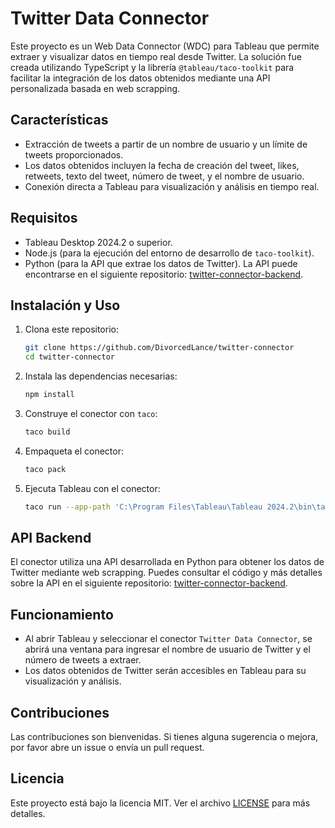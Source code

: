 # Twitter Data Connector

Este proyecto es un Web Data Connector (WDC) para Tableau que permite extraer y visualizar datos en tiempo real desde Twitter. La solución fue creada utilizando TypeScript y la librería `@tableau/taco-toolkit` para facilitar la integración de los datos obtenidos mediante una API personalizada basada en web scrapping. 

## Características

- Extracción de tweets a partir de un nombre de usuario y un límite de tweets proporcionados.
- Los datos obtenidos incluyen la fecha de creación del tweet, likes, retweets, texto del tweet, número de tweet, y el nombre de usuario.
- Conexión directa a Tableau para visualización y análisis en tiempo real.

## Requisitos

- Tableau Desktop 2024.2 o superior.
- Node.js (para la ejecución del entorno de desarrollo de `taco-toolkit`).
- Python (para la API que extrae los datos de Twitter). La API puede encontrarse en el siguiente repositorio: [twitter-connector-backend](https://github.com/DivorcedLance/twitter-connector-backend).

## Instalación y Uso

1. Clona este repositorio:

   ```bash
   git clone https://github.com/DivorcedLance/twitter-connector
   cd twitter-connector
   ```

2. Instala las dependencias necesarias:

   ```bash
   npm install
   ```

3. Construye el conector con `taco`:

   ```bash
   taco build
   ```

4. Empaqueta el conector:

   ```bash
   taco pack
   ```

5. Ejecuta Tableau con el conector:

   ```bash
   taco run --app-path 'C:\Program Files\Tableau\Tableau 2024.2\bin\tableau.exe'
   ```

## API Backend

El conector utiliza una API desarrollada en Python para obtener los datos de Twitter mediante web scrapping. Puedes consultar el código y más detalles sobre la API en el siguiente repositorio: [twitter-connector-backend](https://github.com/DivorcedLance/twitter-connector-backend).

## Funcionamiento

- Al abrir Tableau y seleccionar el conector `Twitter Data Connector`, se abrirá una ventana para ingresar el nombre de usuario de Twitter y el número de tweets a extraer.
- Los datos obtenidos de Twitter serán accesibles en Tableau para su visualización y análisis.

## Contribuciones

Las contribuciones son bienvenidas. Si tienes alguna sugerencia o mejora, por favor abre un issue o envía un pull request.

## Licencia

Este proyecto está bajo la licencia MIT. Ver el archivo [LICENSE](LICENSE) para más detalles.